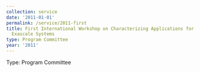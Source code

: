 ```yaml
---
collection: service
date: '2011-01-01'
permalink: /service/2011-first
title: First International Workshop on Characterizing Applications for Heterogeneous
  Exascale Systems
type: Program Committee
year: '2011'
---
```


Type: Program Committee
